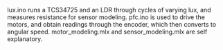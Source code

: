 lux.ino runs a TCS34725 and an LDR through cycles of varying lux, and measures resistance for sensor modeling.
pfc.ino is used to drive the motors, and obtain readings through the encoder, which then converts to angular speed.
motor_modeling.mlx and sensor_modeling.mlx are self explanatory.
